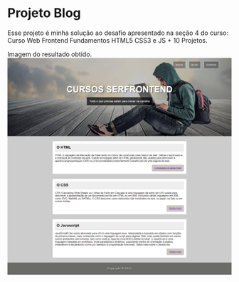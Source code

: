 # Projeto Blog

Esse projeto é minha solução ao desafio apresentado na seção 4 do curso: Curso Web Frontend Fundamentos HTML5 CSS3 e JS + 10 Projetos.

Imagem do resultado obtido.
![Foto do projeto](fullpage-image.png)

